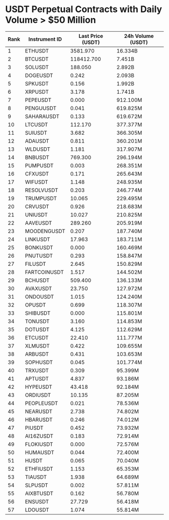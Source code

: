 # USDT Perpetual Contracts with Daily Volume > $50 Million

| Rank | Instrument ID | Last Price (USDT) | 24h Volume (USDT) |
|------|---------------|-------------------|-------------------|
| 1 | ETHUSDT | 3581.970 | 16.334B |
| 2 | BTCUSDT | 118412.700 | 7.451B |
| 3 | SOLUSDT | 188.050 | 2.892B |
| 4 | DOGEUSDT | 0.242 | 2.093B |
| 5 | SPKUSDT | 0.156 | 1.992B |
| 6 | XRPUSDT | 3.178 | 1.741B |
| 7 | PEPEUSDT | 0.000 | 912.100M |
| 8 | PENGUUSDT | 0.041 | 619.825M |
| 9 | SAHARAUSDT | 0.133 | 619.672M |
| 10 | LTCUSDT | 112.170 | 377.377M |
| 11 | SUIUSDT | 3.682 | 366.305M |
| 12 | ADAUSDT | 0.811 | 360.201M |
| 13 | WLDUSDT | 1.181 | 317.907M |
| 14 | BNBUSDT | 769.300 | 296.194M |
| 15 | PUMPUSDT | 0.003 | 268.351M |
| 16 | CFXUSDT | 0.171 | 265.643M |
| 17 | WIFUSDT | 1.148 | 248.935M |
| 18 | RESOLVUSDT | 0.203 | 246.774M |
| 19 | TRUMPUSDT | 10.065 | 229.495M |
| 20 | CRVUSDT | 0.926 | 218.683M |
| 21 | UNIUSDT | 10.027 | 210.825M |
| 22 | AAVEUSDT | 289.260 | 205.919M |
| 23 | MOODENGUSDT | 0.207 | 187.740M |
| 24 | LINKUSDT | 17.963 | 183.711M |
| 25 | BONKUSDT | 0.000 | 160.469M |
| 26 | PNUTUSDT | 0.293 | 158.847M |
| 27 | FILUSDT | 2.645 | 150.829M |
| 28 | FARTCOINUSDT | 1.517 | 144.502M |
| 29 | BCHUSDT | 509.400 | 136.133M |
| 30 | AVAXUSDT | 23.750 | 127.972M |
| 31 | ONDOUSDT | 1.015 | 124.240M |
| 32 | OPUSDT | 0.699 | 118.307M |
| 33 | SHIBUSDT | 0.000 | 115.801M |
| 34 | TONUSDT | 3.160 | 114.853M |
| 35 | DOTUSDT | 4.125 | 112.629M |
| 36 | ETCUSDT | 22.410 | 111.777M |
| 37 | XLMUSDT | 0.422 | 109.655M |
| 38 | ARBUSDT | 0.431 | 103.653M |
| 39 | SOPHUSDT | 0.045 | 101.774M |
| 40 | TRXUSDT | 0.309 | 95.399M |
| 41 | APTUSDT | 4.837 | 93.186M |
| 42 | HYPEUSDT | 43.418 | 92.184M |
| 43 | ORDIUSDT | 10.135 | 87.205M |
| 44 | PEOPLEUSDT | 0.021 | 78.536M |
| 45 | NEARUSDT | 2.738 | 74.802M |
| 46 | HBARUSDT | 0.246 | 74.012M |
| 47 | PIUSDT | 0.452 | 73.932M |
| 48 | AI16ZUSDT | 0.183 | 72.914M |
| 49 | FLOKIUSDT | 0.000 | 72.576M |
| 50 | HUMAUSDT | 0.044 | 72.400M |
| 51 | HUSDT | 0.065 | 70.040M |
| 52 | ETHFIUSDT | 1.153 | 65.353M |
| 53 | TIAUSDT | 1.938 | 64.689M |
| 54 | SLPUSDT | 0.002 | 57.811M |
| 55 | AIXBTUSDT | 0.162 | 56.780M |
| 56 | ENSUSDT | 27.729 | 56.418M |
| 57 | LDOUSDT | 1.074 | 55.814M |
